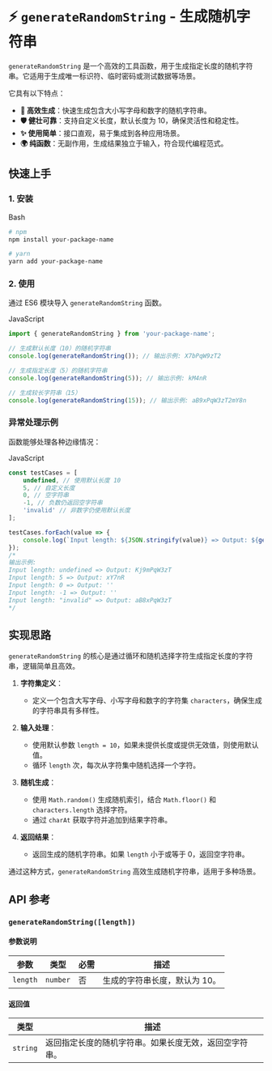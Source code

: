 # ⚡ `generateRandomString` - 生成随机字符串

`generateRandomString` 是一个高效的工具函数，用于生成指定长度的随机字符串。它适用于生成唯一标识符、临时密码或测试数据等场景。

它具有以下特点：

- **🚀 高效生成**：快速生成包含大小写字母和数字的随机字符串。
- **🛡️ 健壮可靠**：支持自定义长度，默认长度为 10，确保灵活性和稳定性。
- **✨ 使用简单**：接口直观，易于集成到各种应用场景。
- **🌍 纯函数**：无副作用，生成结果独立于输入，符合现代编程范式。

## 快速上手

### 1. 安装

Bash

```bash
# npm
npm install your-package-name

# yarn
yarn add your-package-name
```

### 2. 使用

通过 ES6 模块导入 `generateRandomString` 函数。

JavaScript

```javascript
import { generateRandomString } from 'your-package-name';

// 生成默认长度（10）的随机字符串
console.log(generateRandomString()); // 输出示例: X7bPqW9zT2

// 生成指定长度（5）的随机字符串
console.log(generateRandomString(5)); // 输出示例: kM4nR

// 生成较长字符串（15）
console.log(generateRandomString(15)); // 输出示例: aB9xPqW3zT2mY8n
```

### 异常处理示例

函数能够处理各种边缘情况：

JavaScript

```javascript
const testCases = [
    undefined, // 使用默认长度 10
    5, // 自定义长度
    0, // 空字符串
    -1, // 负数仍返回空字符串
    'invalid' // 非数字仍使用默认长度
];

testCases.forEach(value => {
    console.log(`Input length: ${JSON.stringify(value)} => Output: ${generateRandomString(value)}`);
});
/*
输出示例:
Input length: undefined => Output: Kj9mPqW3zT
Input length: 5 => Output: xY7nR
Input length: 0 => Output: ''
Input length: -1 => Output: ''
Input length: "invalid" => Output: aB8xPqW3zT
*/
```

## 实现思路

`generateRandomString` 的核心是通过循环和随机选择字符生成指定长度的字符串，逻辑简单且高效。

1. **字符集定义**：
    - 定义一个包含大写字母、小写字母和数字的字符集 `characters`，确保生成的字符串具有多样性。

2. **输入处理**：
    - 使用默认参数 `length = 10`，如果未提供长度或提供无效值，则使用默认值。
    - 循环 `length` 次，每次从字符集中随机选择一个字符。

3. **随机生成**：
    - 使用 `Math.random()` 生成随机索引，结合 `Math.floor()` 和 `characters.length` 选择字符。
    - 通过 `charAt` 获取字符并追加到结果字符串。

4. **返回结果**：
    - 返回生成的随机字符串。如果 `length` 小于或等于 0，返回空字符串。

通过这种方式，`generateRandomString` 高效生成随机字符串，适用于多种场景。

## API 参考

### `generateRandomString([length])`

#### 参数说明

| **参数** | **类型** | **必需** | **描述**                              |
| -------- | -------- | -------- | ------------------------------------- |
| `length` | `number` | 否       | 生成的字符串长度，默认为 10。         |

#### 返回值

| **类型**  | **描述**                                           |
| --------- | -------------------------------------------------- |
| `string`  | 返回指定长度的随机字符串。如果长度无效，返回空字符串。 |